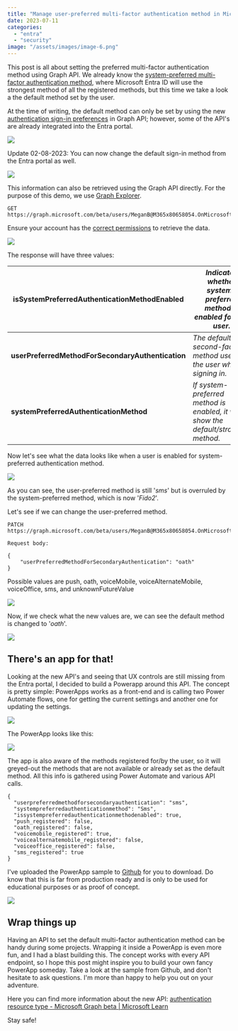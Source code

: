 ```yaml
---
title: "Manage user-preferred multi-factor authentication method in Microsoft Entra ID"
date: 2023-07-11
categories: 
  - "entra"
  - "security"
image: "/assets/images/image-6.png"
---
```


This post is all about setting the preferred multi-factor authentication method using Graph API. We already know the [system-preferred multi-factor authentication method](https://janbakker.tech/system-preferred-multifactor-authentication-in-azure-ad-dont-settle-for-less/), where Microsoft Entra ID will use the strongest method of all the registered methods, but this time we take a look a the default method set by the user.

At the time of writing, the default method can only be set by using the new [authentication sign-in preferences](https://learn.microsoft.com/en-us/graph/api/resources/authentication?view=graph-rest-beta) in Graph API; however, some of the API's are already integrated into the Entra portal.

![](/assets/images/image.png)

Update 02-08-2023: You can now change the default sign-in method from the Entra portal as well.

![](/assets/images/image.png)

This information can also be retrieved using the Graph API directly. For the purpose of this demo, we use [Graph Explorer](https://aka.ms/ge).

```
GET https://graph.microsoft.com/beta/users/MeganB@M365x80658054.OnMicrosoft.com/authentication/signInPreferences
```

Ensure your account has the [correct permissions](https://learn.microsoft.com/en-us/graph/api/authentication-get?view=graph-rest-beta&tabs=http#permissions) to retrieve the data.

![](/assets/images/image-1.png)

The response will have three values:

| **isSystemPreferredAuthenticationMethodEnabled** | _Indicates whether system-preferred method is enabled for this user._ |
| --- | --- |
| **userPreferredMethodForSecondaryAuthentication** | _The default second-factor method used by the user when signing in._ |
| **systemPreferredAuthenticationMethod** | _If system-preferred method is enabled, it will show the default/strongest method._ |

Now let's see what the data looks like when a user is enabled for system-preferred authentication method.

![](/assets/images/image-2.png)

As you can see, the user-preferred method is still '_sms_' but is overruled by the system-preferred method, which is now '_Fido2_'.

Let's see if we can change the user-preferred method.

```
PATCH https://graph.microsoft.com/beta/users/MeganB@M365x80658054.OnMicrosoft.com/authentication/signInPreferences

Request body:

{
    "userPreferredMethodForSecondaryAuthentication": "oath"
}
```

Possible values are push, oath, voiceMobile, voiceAlternateMobile, voiceOffice, sms, and unknownFutureValue

![](/assets/images/image-4.png)

Now, if we check what the new values are, we can see the default method is changed to '_oath_'.

![](/assets/images/image-5.png)

## There's an app for that!

Looking at the new API's and seeing that UX controls are still missing from the Entra portal, I decided to build a Powerapp around this API. The concept is pretty simple: PowerApps works as a front-end and is calling two Power Automate flows, one for getting the current settings and another one for updating the settings.

![](/assets/images/PowerAppsFlow.png)

The PowerApp looks like this:

![](/assets/images/image-6.png)

The app is also aware of the methods registered for/by the user, so it will greyed-out the methods that are not available or already set as the default method. All this info is gathered using Power Automate and various API calls.

```
{
  "userpreferredmethodforsecondaryauthentication": "sms",
  "systempreferredauthenticationmethod": "Sms",
  "issystempreferredauthenticationmethodenabled": true,
  "push_registered": false,
  "oath_registered": false,
  "voicemobile_registered": true,
  "voicealternatemobile_registered": false,
  "voiceoffice_registered": false,
  "sms_registered": true
}
```

I've uploaded the PowerApp sample to [Github](https://github.com/BakkerJan/PowerApps/blob/main/Preferredmulti-factorauthenticationmanager_20230711184343.zip) for you to download. Do know that this is far from production ready and is only to be used for educational purposes or as proof of concept.

[![](/assets/images/Octicons-mark-github.svg-1024x1024.png)](https://github.com/BakkerJan/PowerApps/blob/main/Preferredmulti-factorauthenticationmanager_20230711184343.zip)

## Wrap things up

Having an API to set the default multi-factor authentication method can be handy during some projects. Wrapping it inside a PowerApp is even more fun, and I had a blast building this. The concept works with every API endpoint, so I hope this post might inspire you to build your own fancy PowerApp someday. Take a look at the sample from Github, and don't hesitate to ask questions. I'm more than happy to help you out on your adventure.

Here you can find more information about the new API: [authentication resource type - Microsoft Graph beta | Microsoft Learn](https://learn.microsoft.com/en-us/graph/api/resources/authentication?view=graph-rest-beta)

Stay safe!
